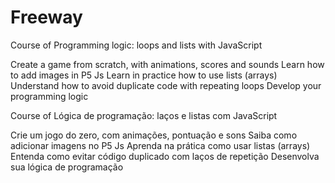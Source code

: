 # Freeway
Course of Programming logic: loops and lists with JavaScript

Create a game from scratch, with animations, scores and sounds
Learn how to add images in P5 Js
Learn in practice how to use lists (arrays)
Understand how to avoid duplicate code with repeating loops
Develop your programming logic

Course of Lógica de programação: laços e listas com JavaScript

Crie um jogo do zero, com animações, pontuação e sons
Saiba como adicionar imagens no P5 Js
Aprenda na prática como usar listas (arrays)
Entenda como evitar código duplicado com laços de repetição
Desenvolva sua lógica de programação
